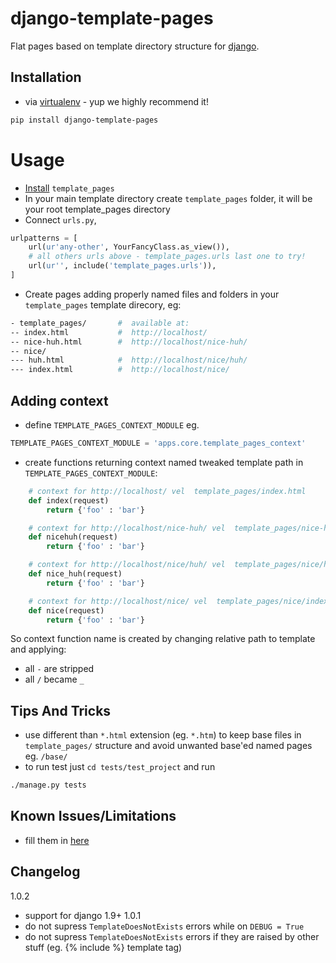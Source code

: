 django-template-pages
=====================

Flat pages based on template directory structure for [django](http://djangoproject.com).


Installation
---

* via [virtualenv](http://www.virtualenv.org/en/latest/#what-it-does) - yup we highly recommend it!

```bash
pip install django-template-pages
```

Usage
=====================

* [Install](https://github.com/iRynek/django-template-pages#installation) ``template_pages``
* In your main template directory create ``template_pages`` folder, it will be your root template_pages directory
* Connect ``urls.py``, 

```python
urlpatterns = [
    url(ur'any-other', YourFancyClass.as_view()),
    # all others urls above - template_pages.urls last one to try!
    url(ur'', include('template_pages.urls')),
]
```

* Create pages adding properly named files and folders in your ``template_pages`` template direcory, eg:

```bash
- template_pages/       #  available at:
-- index.html           #  http://localhost/
-- nice-huh.html        #  http://localhost/nice-huh/
-- nice/
--- huh.html            #  http://localhost/nice/huh/
--- index.html          #  http://localhost/nice/
```


Adding context
---
* define ``TEMPLATE_PAGES_CONTEXT_MODULE`` eg.

```python
TEMPLATE_PAGES_CONTEXT_MODULE = 'apps.core.template_pages_context'
```
* create functions returning context named tweaked template path in ``TEMPLATE_PAGES_CONTEXT_MODULE``:

```python
    # context for http://localhost/ vel  template_pages/index.html
    def index(request)
        return {'foo' : 'bar'}

    # context for http://localhost/nice-huh/ vel  template_pages/nice-huh.html
    def nicehuh(request)
        return {'foo' : 'bar'}

    # context for http://localhost/nice/huh/ vel  template_pages/nice/huh.html
    def nice_huh(request)
        return {'foo' : 'bar'}

    # context for http://localhost/nice/ vel  template_pages/nice/index.html
    def nice(request)
        return {'foo' : 'bar'}
```
So context function name is created by changing relative path to template and applying:
* all ``-`` are stripped
* all ``/`` became ``_``


Tips And Tricks
---
* use different than ``*.html`` extension (eg. ``*.htm``) to keep base files in ``template_pages/`` structure and avoid unwanted base'ed named pages eg. ``/base/``
* to run test just ``cd tests/test_project`` and run

```bash
./manage.py tests
```

Known Issues/Limitations
---
* fill them in [here](https://github.com/iRynek/django-template-pages/issues)

Changelog
---
1.0.2
* support for django 1.9+
1.0.1
* do not supress ``TemplateDoesNotExists`` errors while on ``DEBUG = True``
* do not supress ``TemplateDoesNotExists`` errors if they are raised by other stuff (eg. {% include %} template tag)
